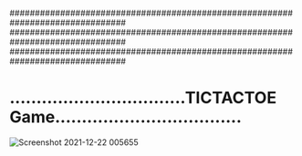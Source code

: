 ###############################################################################
###############################################################################
###############################################################################
# .................................TICTACTOE Game...................................
![Screenshot 2021-12-22 005655](https://user-images.githubusercontent.com/41261203/146986646-be6aa8ca-9fd0-485e-9a45-9a056eeeb5ea.jpg)
